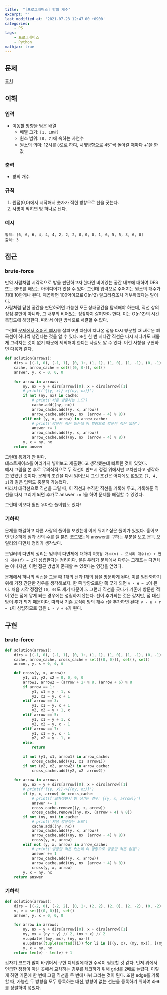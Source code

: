 ```yaml
---
title:  "[프로그래머스] 방의 개수"
excerpt: ""
last_modified_at: '2021-07-23 12:47:00 +0900'
categories:
    - PS
tags:
    - 프로그래머스
    - Python
mathjax: true
---
```

## 문제
[출처](https://programmers.co.kr/learn/courses/30/lessons/49190)

## 이해
### 입력 
* 이동할 방향을 담은 배열
    * 배열 크기: ```[1, 10만]```
    * 원소 범위: ```[0, 7]```에 속하는 자연수
    * 원소의 의미: 12시를 ```0```으로 하여, 시계방향으로 $45^\circ$씩 돌아갈 때마다 +1을 한 값

### 출력 
* 방의 개수

### 규칙
1. 원점(0,0)에서 시작해서 숫자가 적힌 방향으로 선을 긋는다.
2. 사방이 막히면 방 하나로 샌다.

### 예시
```
입력: [6, 6, 6, 4, 4, 4, 2, 2, 2, 0, 0, 0, 1, 6, 5, 5, 3, 6, 0]
출력: 3
```

## 접근
### brute-force
만약 사람처럼 시각적으로 방을 판단하고자 한다면 비어있는 공간 내부에 대하여 DFS 또는 BFS를 해보는 아이디어가 있을 수 있다. 그런데 입력으로 주어지는 원소의 개수가 최대 10만개나 된다. 제곱하면 100억이므로 O(n^2) 알고리즘조차 거부하겠다는 말이다.\
사람처럼 닫힌 공간을 판단하려면 가능한 모든 상태공간을 탐색해야 하는데, 직선 상의 정점 뿐만이 아니라, 그 내부의 비어있는 정점까지 살펴봐야 한다. 이는 O(n^2)의 시간복잡도에 해당한다. 따라서 이런 방식으로 해결할 수 없다.

그런데 [문제에서 주어진 예시](https://programmers.co.kr/learn/courses/30/lessons/49190)를 살펴보면 자신이 지나온 점을 다시 방문할 때 새로운 폐곡선이 하나씩 생긴다는 것을 알 수 있다. 또한 한 번 지나간 직선은 다시 지나가도 새롭게 그려지는 것이 없기 때문에 제외해야 한다는 사실도 알 수 있다.
이런 사항을 구현하면 다음과 같다.

```python
def solution(arrows):
    dirs = [(-1, 0), (-1, 1), (0, 1), (1, 1), (1, 0), (1, -1), (0, -1), (-1, -1)]
    cache, arrow_cache = set([(0, 0)]), set()
    answer, y, x = 0, 0, 0
        
    for arrow in arrows:
        ny, nx = y + dirs[arrow][0], x + dirs[arrow][1]
        # print(f'{(y, x)}->{(ny, nx)}')
        if not (ny, nx) in cache:
            # print('처음 방문하는 노드')
            cache.add((ny, nx))
            arrow_cache.add((y, x, arrow))
            arrow_cache.add((ny, nx, (arrow + 4) % 8))
        elif not (y, x, arrow) in arrow_cache:
            # print('방문한 적은 있는데 이 방향으로 방문한 적은 없음')
            answer += 1
            arrow_cache.add((y, x, arrow))
            arrow_cache.add((ny, nx, (arrow + 4) % 8))
        y, x = ny, nx
    return answer
```

그런데 통과가 안 된다.\
테스트케이스를 여러가지 넣어보고 제출했다고 생각했는데 빠트린 것이 있었다.\
예시 그림을 본 후로 무의식적으로 두 직선이 반드시 정점 위에서만 교차한다고 생각하고 있었던 것이다. 문제의 조건을 다시 읽어보니 그런 조건은 어디에도 없었고 ```[7, 4, 1]```과 같은 입력도 충분히 가능했다.\
따라서 대각선으로 직선을 그릴 때, 이 직선과 수직한 직선을 기록해 두고, 기록해둔 직선을 다시 그리게 되면 추가로 answer += 1을 하여 문제를 해결할 수 있었다.

그런데 이보다 훨씬 우아한 풀이법도 있다!

### 기하학
문제를 해결하고 다른 사람의 풀이를 보았는데 이게 뭐지? 싶은 풀이가 있었다. 훑어보면 단순하게 점과 선의 수를 셀 뿐인 코드였는데 answer를 구하는 부분을 보고 문득 오일러의 다면체 정리가 생각났다.

오일러의 다면체 정리는 임의의 다면체에 대하여 ```꼭짓점 개수(v) - 모서리 개수(e) + 면의 개수(f) = 2```가 성립한다는 정리이다. 물론 우리가 문제에서 다루는 그래프는 다면체는 아니지만, 이런 접근 방법이 존재할 수 있겠다는 영감을 얻었다.

문제에서 하나의 직선을 그을 때 1개의 선과 1개의 점을 방문하게 된다. 이를 일반화하기 위해 가장 간단한 경우를 생각해보자. 한 쪽 방향으로만 쭉 긋게 되면 ```v - e = 1```이 된다. 처음 시작 정점인 ```(0, 0)```도 세기 때문이다. 그런데 직선을 긋다가 기존에 방문한 적이 있는 점에 닿게 되는 경우에는 성립하지 않는다. 선이 추가되는 것은 같지만, 점 대신 방이 추가 되기 때문이다. 따라서 기존 공식에 방의 개수 ```r```을 추가하면 된다! ```v - e + r = 1```이 성립하므로 답은 ```1 - v + e```가 된다.

## 구현
### brute-force
```python
def solution(arrows):
    dirs = [(-1, 0), (-1, 1), (0, 1), (1, 1), (1, 0), (1, -1), (0, -1), (-1, -1)]
    cache, arrow_cache, cross_cache = set([(0, 0)]), set(), set()
    answer, y, x = 0, 0, 0
    
    def cross(y, x, arrow):
        y1, x1, y2, x2 = 0, 0, 0, 0
        arrow1, arrow2 = (arrow + 2) % 8, (arrow + 6) % 8
        if arrow == 1:
            y1, x1 = y - 1, x
            y2, x2 = y, x + 1
        elif arrow == 3:
            y1, x1 = y, x + 1
            y2, x2 = y + 1, x
        elif arrow == 5:
            y1, x1 = y + 1, x
            y2, x2 = y, x - 1
        elif arrow == 7:
            y1, x1 = y, x - 1
            y2, x2 = y - 1, x
        else:
            return
        
        if not (y1, x1, arrow1) in arrow_cache:
            cross_cache.add((y1, x1, arrow1))
        if not (y2, x2, arrow2) in arrow_cache:
            cross_cache.add((y2, x2, arrow2))
        
    for arrow in arrows:
        ny, nx = y + dirs[arrow][0], x + dirs[arrow][1]
        # print(f'{(y, x)}->{(ny, nx)}')
        if (y, x, arrow) in cross_cache:
            # print(f'교차하면서 방 생기는 경우: {(y, x, arrow)}')
            answer += 1
            cross_cache.remove((y, x, arrow))
            cross_cache.remove((ny, nx, (arrow + 4) % 8))
        if not (ny, nx) in cache:
            # print('처음 방문하는 노드')
            cache.add((ny, nx))
            arrow_cache.add((y, x, arrow))
            arrow_cache.add((ny, nx, (arrow + 4) % 8))
            cross(y, x, arrow)
        elif not (y, x, arrow) in arrow_cache:
            # print('방문한 적은 있는데 이 방향으로 방문한 적은 없음')
            answer += 1
            arrow_cache.add((y, x, arrow))
            arrow_cache.add((ny, nx, (arrow + 4) % 8))
            cross(y, x, arrow)
        y, x = ny, nx
    return answer
```
### 기하학
```python
def solution(arrows):
    dirs = [(-2, 0), (-2, 2), (0, 2), (2, 2), (2, 0), (2, -2), (0, -2), (-2, -2)]
    v, e = set([(0, 0)]), set()
    answer, y, x = 0, 0, 0
        
    for arrow in arrows:
        ny, nx = y + dirs[arrow][0], x + dirs[arrow][1]
        my, mx = (ny + y) // 2, (nx + x) // 2
        v.update([(my, mx), (ny, nx)])
        e.update([tuple(sorted(li)) for li in [[(y, x), (my, mx)], [(my, mx), (ny, nx)]]])
        y, x = ny, nx
    return len(e) - len(v) + 1
```

갑자기 코드가 많이 바뀌어서 구현 디테일에 대한 주석이 필요할 것 같다. 먼저 위에서 언급한 정점이 아닌 곳에서 교차하는 경우를 체크하기 위해 grid를 2배로 늘렸다. 이렇게 하면 기존에 한 번에 그릴 직선을 두 번에 나눠 그리는 것이 된다. 또한 edge를 기록할 때, 가능한 두 방향을 모두 등록하는 대신, 방향이 없는 선분을 등록하기 위하여 좌표를 정렬하여 넣었다.